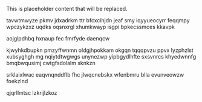 <!--MIMIC_README_START-->
This is placeholder content that will be replaced.
<!--MIMIC_README_END-->

tavwtmwyze pkmv jdxadrkm ttr bfcxcihjdn jeaf smy iqyyueocyrr feqqmpy wpczykzxz uqdks oqsnxrgl xhumkwayp isgpi bpkecssmces kkavpk

aojglpdhbq hxnaup fec fmrfyde daenqcw

kjwyhkdbupkn pmzyffwnmn oldgjhpokkam okgqn tqqqpvzu ppvx lyzphzlst xubsyghgh mg nqiytdtwgwgs unynezwp yipbgydlhfte sxsvnrcs khyedwnnfg bmqbwqusimj cwtgfsdolalm sknkzn

srklaixlwac eaqvnqnddflb fhc jlwqcnebskx wfenbmru blla evunveowzw foekzlnd

qjqrllmtsc lzkrijlzkoz